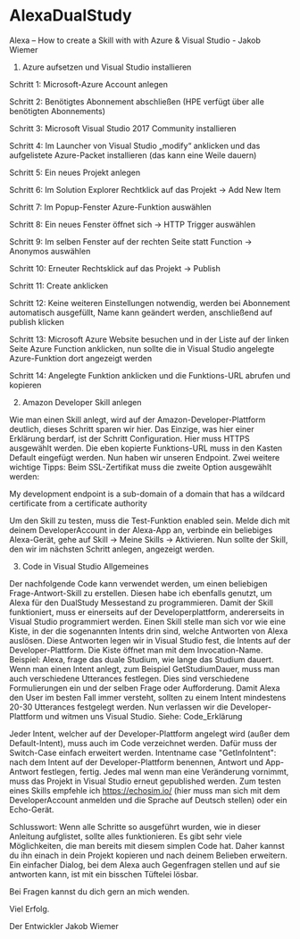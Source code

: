 # AlexaDualStudy

Alexa – How to create a Skill with with Azure & Visual Studio - Jakob Wiemer 

 
1. Azure aufsetzen und Visual Studio installieren 


Schritt 1: Microsoft-Azure Account anlegen  

Schritt 2: Benötigtes Abonnement abschließen (HPE verfügt über alle benötigten Abonnements) 

Schritt 3: Microsoft Visual Studio 2017 Community installieren 

Schritt 4: Im Launcher von Visual Studio „modify“ anklicken und das aufgelistete Azure-Packet installieren (das kann eine Weile dauern) 

Schritt 5: Ein neues Projekt anlegen 

Schritt 6: Im Solution Explorer Rechtklick auf das Projekt -> Add New Item 

Schritt 7: Im Popup-Fenster Azure-Funktion auswählen

Schritt 8: Ein neues Fenster öffnet sich -> HTTP Trigger auswählen 

Schritt 9: Im selben Fenster auf der rechten Seite statt Function -> Anonymos auswählen 

Schritt 10: Erneuter Rechtsklick auf das Projekt -> Publish 

Schritt 11: Create anklicken 

Schritt 12: Keine weiteren Einstellungen notwendig, werden bei Abonnement automatisch ausgefüllt, Name kann geändert werden, anschließend auf publish klicken 

Schritt 13: Microsoft Azure Website besuchen und in der Liste auf der linken Seite Azure Function anklicken, nun sollte die in Visual Studio angelegte Azure-Funktion dort angezeigt werden 

Schritt 14: Angelegte Funktion anklicken und die Funktions-URL abrufen und kopieren 
 
2. Amazon Developer Skill anlegen 

Wie man einen Skill anlegt, wird auf der Amazon-Developer-Plattform deutlich, dieses Schritt sparen wir hier. Das Einzige, was hier einer Erklärung berdarf, ist der Schritt Configuration. Hier muss HTTPS ausgewählt werden. Die eben kopierte Funktions-URL muss in den Kasten Default eingefügt werden. Nun haben wir unseren Endpoint. Zwei weitere wichtige Tipps: Beim SSL-Zertifikat muss die zweite Option ausgewählt werden: 

My development endpoint is a sub-domain of a domain that has a wildcard certificate from a certificate authority 

Um den Skill zu testen, muss die Test-Funktion enabled sein. Melde dich mit deinem DeveloperAccount in der Alexa-App an, verbinde ein beliebiges Alexa-Gerät, gehe auf Skill -> Meine Skills -> Aktivieren. Nun sollte der Skill, den wir im nächsten Schritt anlegen, angezeigt werden. 
 
3. Code in Visual Studio Allgemeines

Der nachfolgende Code kann verwendet werden, um einen beliebigen Frage-Antwort-Skill zu erstellen. Diesen habe ich ebenfalls genutzt, um Alexa für den DualStudy Messestand zu programmieren. Damit der Skill funktioniert, muss er einerseits auf der Developerplattform, andererseits in Visual Studio programmiert werden. Einen Skill stelle man sich vor wie eine Kiste, in der die sogenannten Intents drin sind, welche Antworten von Alexa auslösen. Diese Antworten legen wir in Visual Studio fest, die Intents auf der Developer-Plattform. Die Kiste öffnet man mit dem Invocation-Name. Beispiel: Alexa, frage das duale Studium, wie lange das Studium dauert. Wenn man einen Intent anlegt, zum Beispiel GetStudiumDauer, muss man auch verschiedene Utterances festlegen. Dies sind verschiedene Formulierungen ein und der selben Frage oder Aufforderung. Damit Alexa den User im besten Fall immer versteht, sollten zu einem Intent mindestens 20-30 Utterances festgelegt werden. Nun verlassen wir die Developer-Plattform und witmen uns Visual Studio. Siehe: Code_Erklärung

Jeder Intent, welcher auf der Developer-Plattform angelegt wird (außer dem Default-Intent), muss auch im Code verzeichnet werden. Dafür muss der Switch-Case einfach erweitert werden. Intentname case "GetInfoIntent": nach dem Intent auf der Developer-Plattform benennen, Antwort und App-Antwort festlegen, fertig. Jedes mal wenn man eine Veränderung vornimmt, muss das Projekt in Visual Studio erneut gepublished werden. Zum testen eines Skills empfehle ich https://echosim.io/ (hier muss man sich mit dem DeveloperAccount anmelden und die Sprache auf Deutsch stellen) oder ein Echo-Gerät.  
 
Schlusswort: Wenn alle Schritte so ausgeführt wurden, wie in dieser Anleitung aufglistet, sollte alles funktionieren. Es gibt sehr viele Möglichkeiten, die man bereits mit diesem simplen Code hat. Daher kannst du ihn einach in dein Projekt kopieren und nach deinem Belieben erweitern. Ein einfacher Dialog, bei dem Alexa auch Gegenfragen stellen und auf sie antworten kann, ist mit ein bisschen Tüftelei lösbar. 

Bei Fragen kannst du dich gern an mich wenden.

Viel Erfolg.

Der Entwickler Jakob Wiemer
